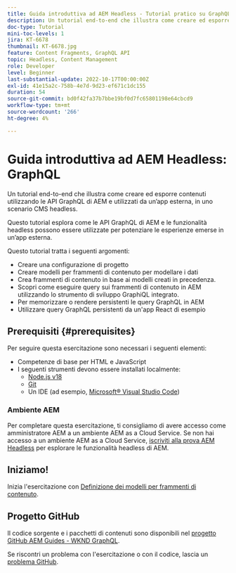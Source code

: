 ```yaml
---
title: Guida introduttiva ad AEM Headless - Tutorial pratico su GraphQL
description: Un tutorial end-to-end che illustra come creare ed esporre contenuti utilizzando le API di AEM GraphQL.
doc-type: Tutorial
mini-toc-levels: 1
jira: KT-6678
thumbnail: KT-6678.jpg
feature: Content Fragments, GraphQL API
topic: Headless, Content Management
role: Developer
level: Beginner
last-substantial-update: 2022-10-17T00:00:00Z
exl-id: 41e15a2c-758b-4e7d-9d23-ef671c1dc155
duration: 54
source-git-commit: bd0f42fa37b7bbe19bf0d7fc65801198e64cbcd9
workflow-type: tm+mt
source-wordcount: '266'
ht-degree: 4%

---
```


# Guida introduttiva ad AEM Headless: GraphQL

Un tutorial end-to-end che illustra come creare ed esporre contenuti utilizzando le API GraphQL di AEM e utilizzati da un’app esterna, in uno scenario CMS headless.

Questo tutorial esplora come le API GraphQL di AEM e le funzionalità headless possono essere utilizzate per potenziare le esperienze emerse in un’app esterna.

Questo tutorial tratta i seguenti argomenti:

* Creare una configurazione di progetto
* Creare modelli per frammenti di contenuto per modellare i dati
* Crea frammenti di contenuto in base ai modelli creati in precedenza.
* Scopri come eseguire query sui frammenti di contenuto in AEM utilizzando lo strumento di sviluppo GraphiQL integrato.
* Per memorizzare o rendere persistenti le query GraphQL in AEM
* Utilizzare query GraphQL persistenti da un&#39;app React di esempio

## Prerequisiti {#prerequisites}

Per seguire questa esercitazione sono necessari i seguenti elementi:

* Competenze di base per HTML e JavaScript
* I seguenti strumenti devono essere installati localmente:
   * [Node.js v18](https://nodejs.org/)
   * [Git](https://git-scm.com/)
   * Un IDE (ad esempio, [Microsoft® Visual Studio Code](https://code.visualstudio.com/))

### Ambiente AEM

Per completare questa esercitazione, ti consigliamo di avere accesso come amministratore AEM a un ambiente AEM as a Cloud Service. Se non hai accesso a un ambiente AEM as a Cloud Service, [iscriviti alla prova AEM Headless](https://commerce.adobe.com/business-trial/sign-up?items%5B0%5D%5Bid%5D=649A1AF5CBC5467A25E84F2561274821&amp;cli=headless_exl_banner_campaign&amp;co=US&amp;lang=it) per esplorare le funzionalità headless di AEM.

## Iniziamo!

Inizia l&#39;esercitazione con [Definizione dei modelli per frammenti di contenuto](content-fragment-models.md).

## Progetto GitHub

Il codice sorgente e i pacchetti di contenuti sono disponibili nel [progetto GitHub AEM Guides - WKND GraphQL](https://github.com/adobe/aem-guides-wknd-graphql).

Se riscontri un problema con l&#39;esercitazione o con il codice, lascia un [problema GitHub](https://github.com/adobe/aem-guides-wknd-graphql/issues).

